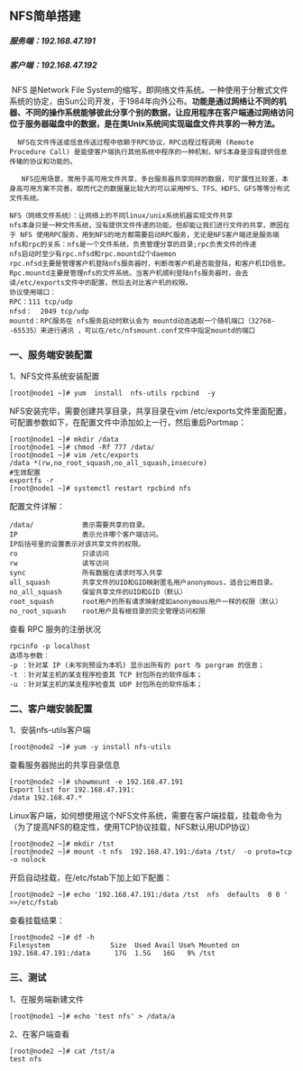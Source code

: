## NFS简单搭建

##### 服务端：192.168.47.191

##### 客户端：192.168.47.192

​    	NFS 是Network File System的缩写，即网络文件系统。一种使用于分散式文件系统的协定，由Sun公司开发，于1984年向外公布。**功能是通过网络让不同的机器、不同的操作系统能够彼此分享个别的数据，让应用程序在客户端通过网络访问位于服务器磁盘中的数据，是在类Unix系统间实现磁盘文件共享的一种方法。**

  	  NFS在文件传送或信息传送过程中依赖于RPC协议，RPC远程过程调用 (Remote Procedure Call) 是能使客户端执行其他系统中程序的一种机制，NFS本身是没有提供信息传输的协议和功能的。

 	   NFS应用场景，常用于高可用文件共享，多台服务器共享同样的数据，可扩展性比较差，本身高可用方案不完善，取而代之的数据量比较大的可以采用MFS、TFS、HDFS、GFS等等分布式文件系统。

```shell
NFS（网络文件系统）：让网络上的不同linux/unix系统机器实现文件共享
nfs本身只是一种文件系统，没有提供文件传递的功能，但却能让我们进行文件的共享，原因在于 NFS 使用RPC服务，用到NFS的地方都需要启动RPC服务，无论是NFS客户端还是服务端
nfs和rpc的关系：nfs是一个文件系统，负责管理分享的目录;rpc负责文件的传递
nfs启动时至少有rpc.nfsd和rpc.mountd2个daemon
rpc.nfsd主要是管理客户机登陆nfs服务器时，判断改客户机是否能登陆，和客户机ID信息。
Rpc.mountd主要是管理nfs的文件系统。当客户机顺利登陆nfs服务器时，会去读/etc/exports文件中的配置，然后去对比客户机的权限。
协议使用端口：
RPC：111 tcp/udp
nfsd：  2049 tcp/udp
mountd：RPC服务在 nfs服务启动时默认会为 mountd动态选取一个随机端口（32768--65535）来进行通讯 ，可以在/etc/nfsmount.conf文件中指定mountd的端口
```

### 一、服务端安装配置

1、NFS文件系统安装配置

```
[root@node1 ~]# yum  install  nfs-utils rpcbind  -y  
```

NFS安装完毕，需要创建共享目录，共享目录在vim  /etc/exports文件里面配置，可配置参数如下，在配置文件中添加如上一行，然后重启Portmap：

```shell
[root@node1 ~]# mkdir /data
[root@node1 ~]# chmod -Rf 777 /data/
[root@node1 ~]# vim /etc/exports
/data *(rw,no_root_squash,no_all_squash,insecure)
#生效配置
exportfs -r
[root@node1 ~]# systemctl restart rpcbind nfs
```

配置文件详解：

```shell
/data/            表示需要共享的目录。
IP                表示允许哪个客户端访问。
IP后括号里的设置表示对该共享文件的权限。
ro                只读访问 
rw                读写访问 
sync              所有数据在请求时写入共享 
all_squash        共享文件的UID和GID映射匿名用户anonymous，适合公用目录。 
no_all_squash     保留共享文件的UID和GID（默认） 
root_squash       root用户的所有请求映射成如anonymous用户一样的权限（默认） 
no_root_squash    root用户具有根目录的完全管理访问权限
```

查看 RPC 服务的注册状况

```shell
rpcinfo -p localhost
选项与参数：
-p ：针对某 IP (未写则预设为本机) 显示出所有的 port 与 porgram 的信息；
-t ：针对某主机的某支程序检查其 TCP 封包所在的软件版本；
-u ：针对某主机的某支程序检查其 UDP 封包所在的软件版本；
```

### 二、客户端安装配置

1、安装nfs-utils客户端

```
[root@node2 ~]# yum -y install nfs-utils
```

查看服务器抛出的共享目录信息

```shell
[root@node2 ~]# showmount -e 192.168.47.191
Export list for 192.168.47.191:
/data 192.168.47.*
```

Linux客户端，如何想使用这个NFS文件系统，需要在客户端挂载，挂载命令为（为了提高NFS的稳定性，使用TCP协议挂载，NFS默认用UDP协议）

```shell
[root@node2 ~]# mkdir /tst
[root@node2 ~]# mount -t nfs  192.168.47.191:/data /tst/  -o proto=tcp -o nolock
```

开启自动挂载，在/etc/fstab下加上如下配置：

```shell
[root@node2 ~]# echo '192.168.47.191:/data /tst  nfs  defaults  0 0 ' >>/etc/fstab
```

查看挂载结果：

```shell
[root@node2 ~]# df -h
Filesystem               Size  Used Avail Use% Mounted on
192.168.47.191:/data      17G  1.5G   16G   9% /tst
```

### 三、测试

1、在服务端新建文件

```
[root@node1 ~]# echo 'test nfs' > /data/a
```

2、在客户端查看

```
[root@node2 ~]# cat /tst/a 
test nfs
```

